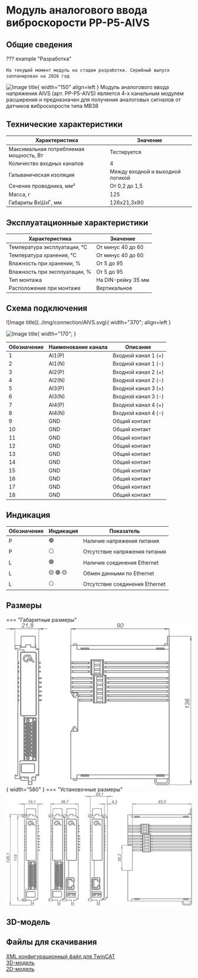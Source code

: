 # Модуль аналогового ввода виброскорости PP-P5-AIVS

## Общие сведения

??? example "Разработка"

    На текущий момент модуль на стадии разработки. Серийный выпуск запланирован на 2026 год 

<div class="grid cards" markdown>

![Image title](../img/modules/AIVS.png){ width="150" align=left  }
Модуль аналогового ввода напряжения AIVS (арт. PP-P5-AIVS) является 4-х канальным модулем расширения и предназначен для получения аналоговых сигналов от датчиков виброскорости типа МВ38
</div>

## Технические характеристики 
| Характеристика                          | Значение                          |
|-----------------------------------------|-----------------------------------|
| Максимальная потребляемая мощность, Вт  | Тестируется                       |
| Количество входных каналов              | 4                                 |
| Гальваническая изоляция                 | Между входной и выходной логикой  |
| Сечение проводника, мм²                 | От 0,2 до 1,5                     |
| Масса, г                                | 125                               |
| Габариты ВхШхГ, мм                      | 126х21,3х90                       |

## Эксплуатационные характеристики
| Характеристика                   | Значение           |
| -------------------------------- | -                  |
| Температура эксплуатации, °С     | От минус 40 до 60  |
| Температура хранения, °С         | От минус 40 до 60  |
| Влажность при хранении, %	       | От 5 до 95         |
| Влажность при эксплуатации, %    | От 5 до 95         |
| Тип монтажа                      | На DIN-рейку 35 мм |
| Расположение при монтаже         | Вертикальное       |

## Схема подключения

<div class="grid cards" markdown>
![Image title](../img/connection/AIVS.svg){ width="370"; align=left  }

![Image title](../img/connection/connector_18pin.png){ width="170";  }
</div>

| Обозначение | Наименование канала | Описание          |
|-------------|---------------------|-------------------|
| 1           | AI1(P)                | Входной канал 1 (+)|
| 2           | AI1(N)                | Входной канал 1 (-)|
| 3           | AI2(P)                | Входной канал 2 (+)|
| 4           | AI2(N)                | Входной канал 2 (-)|
| 5           | AI3(P)                | Входной канал 3 (+)|
| 6           | AI3(N)                | Входной канал 3 (-)|
| 7           | AI4(P)                | Входной канал 4 (+)|
| 8           | AI4(N)                | Входной канал 4 (-)|
| 9           | GND                 | Общий контакт     |
| 10          | GND                 | Общий контакт     |
| 11          | GND                 | Общий контакт     |
| 12          | GND                 | Общий контакт     |
| 13          | GND                 | Общий контакт     |
| 14          | GND                 | Общий контакт     |
| 15          | GND                 | Общий контакт     |
| 16          | GND                 | Общий контакт     |
| 17          | GND                 | Общий контакт     |
| 18          | GND                 | Общий контакт     |


## Индикация
| Обозначение | Индикация | Показатель |
|------------------|----------------------|---------------------------------------|
| P | :green_circle:| Наличие напряжения питания |
| P | :white_circle:| Отсутствие напряжения питания |
| L | :green_circle:| Наличие соединения Ethernet |
| L | :yellow_circle: :green_circle: :yellow_circle: | Обмен данными по Ethernet |
| L | :white_circle:| Отсутствие соединения Ethernet|


## Размеры

=== "Габаритные размеры" 
    ![Image title](../img/dimensions/overall_dimensions_extensions.png){ width="580"  }
=== "Установочные размеры"
    ![alt text](../img/dimensions/installation_dimensions.png) 

## 3D-модель
<model-viewer src="https://manual.saplc.ru//img/3d/DI.glb"
alt="3D Model"
auto-rotate
camera-controls
poster="https://manual.saplc.ru//img/3d/posterDI.webp"
camera-orbit="160deg 75deg 348m"
field-of-view="30deg"
exposure="0.5"
style="width: 100%; height: 500px;">
</model-viewer>

## Файлы для скачивания
<a href="/downloads/IPCSA_OG.xml" download>XML конфигурационный файл для TwinCAT</a>     
<a href="/downloads/Module 18-pin.step" download>3D-модель</a>   
<a href="/downloads/Module 18-pin.dwg" download>2D-модель</a>    
